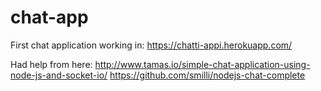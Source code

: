 # chat-app
First chat application
working in: https://chatti-appi.herokuapp.com/

Had help from here:
http://www.tamas.io/simple-chat-application-using-node-js-and-socket-io/
https://github.com/smilli/nodejs-chat-complete
